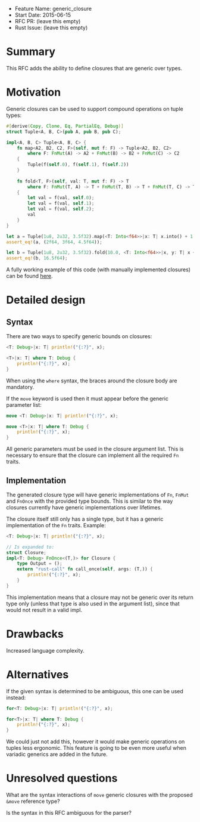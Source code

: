 - Feature Name: generic_closure
- Start Date: 2015-06-15
- RFC PR: (leave this empty)
- Rust Issue: (leave this empty)

# Summary
[summary]: #summary

This RFC adds the ability to define closures that are generic over types.

# Motivation
[motivation]: #motivation

Generic closures can be used to support compound operations on tuple types:

```rust
#[derive(Copy, Clone, Eq, PartialEq, Debug)]
struct Tuple<A, B, C>(pub A, pub B, pub C);

impl<A, B, C> Tuple<A, B, C> {
    fn map<A2, B2, C2, F>(self, mut f: F) -> Tuple<A2, B2, C2>
        where F: FnMut(A) -> A2 + FnMut(B) -> B2 + FnMut(C) -> C2
    {
        Tuple(f(self.0), f(self.1), f(self.2))
    }
    
    fn fold<T, F>(self, val: T, mut f: F) -> T
        where F: FnMut(T, A) -> T + FnMut(T, B) -> T + FnMut(T, C) -> T
    {
        let val = f(val, self.0);
        let val = f(val, self.1);
        let val = f(val, self.2);
        val
    }
}

let a = Tuple(1u8, 2u32, 3.5f32).map(<T: Into<f64>>|x: T| x.into() + 1.0);
assert_eq!(a, (2f64, 3f64, 4.5f64));

let b = Tuple(1u8, 2u32, 3.5f32).fold(10.0, <T: Into<f64>>|x, y: T| x + y.into());
assert_eq!(b, 16.5f64);
```

A fully working example of this code (with manually implemented closures) can be found [here](https://play.rust-lang.org/?gist=ea867336945253752e31873fc752ec06&version=nightly&backtrace=0).

# Detailed design
[design]: #detailed-design

## Syntax

There are two ways to specify generic bounds on closures:

```rust
<T: Debug>|x: T| println!("{:?}", x);

<T>|x: T| where T: Debug {
    println!("{:?}", x);
}
```

When using the `where` syntax, the braces around the closure body are mandatory.

If the `move` keyword is used then it must appear before the generic parameter list:

```rust
move <T: Debug>|x: T| println!("{:?}", x);

move <T>|x: T| where T: Debug {
    println!("{:?}", x);
}
```

All generic parameters must be used in the closure argument list. This is necessary to ensure that the closure can implement all the required `Fn` traits.

## Implementation

The generated closure type will have generic implementations of `Fn`, `FnMut` and `FnOnce` with the provided type bounds. This is similar to the way closures currently have generic implementations over lifetimes.

The closure itself still only has a single type, but it has a generic implementation of the `Fn` traits. Example:

```rust
<T: Debug>|x: T| println!("{:?}", x);

// Is expanded to:
struct Closure;
impl<T: Debug> FnOnce<(T,)> for Closure {
    type Output = ();
    extern "rust-call" fn call_once(self, args: (T,)) {
        println!("{:?}", x);
    }
}
```

This implementation means that a closure may not be generic over its return type only (unless that type is also used in the argument list), since that would not result in a valid impl.

# Drawbacks
[drawbacks]: #drawbacks

Increased language complexity.

# Alternatives
[alternatives]: #alternatives

If the given syntax is determined to be ambiguous, this one can be used instead:

```rust
for<T: Debug>|x: T| println!("{:?}", x);

for<T>|x: T| where T: Debug {
    println!("{:?}", x);
}
```

We could just not add this, however it would make generic operations on tuples less ergonomic. This feature is going to be even more useful when variadic generics are added in the future.

# Unresolved questions
[unresolved]: #unresolved-questions

What are the syntax interactions of `move` generic closures with the proposed `&move` reference type?

Is the syntax in this RFC ambiguous for the parser?
